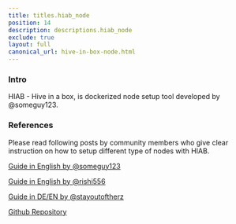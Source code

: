 ```yaml
---
title: titles.hiab_node
position: 14
description: descriptions.hiab_node
exclude: true
layout: full
canonical_url: hive-in-box-node.html
---
```


### Intro

HIAB - Hive in a box, is dockerized node setup tool developed by @someguy123.

### References

Please read following posts by community members who give clear instruction on how to setup different type of nodes with HIAB.

[Guide in English by @someguy123](https://ecency.com/hive-139531/@someguy123/how-to-set-up-a-hive-witness-or-seed-node-non-mira-upgrade-from-steem-docker-to-hive-docker)

[Guide in English by @rishi556](https://ecency.com/hive-139531/@rishi556/how-to-set-up-a-hive-witness-using-hiab-at-version-1-24-4)

[Guide in DE/EN by @stayoutoftherz](https://ecency.com/hive-121566/@stayoutoftherz/wie-man-einen-hive-witness-node-aufsetzt-ein-tutorial-fur-computerlaien)

[Github Repository](https://github.com/someguy123/hive-docker)


